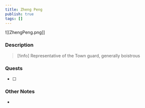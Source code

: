 ```yaml
---
title: Zheng Peng
publish: true
tags: []
---
```

![[ZhengPeng.png]]

### Description
> [!info] Representative of the Town guard, generally boistrous
### Quests
- [ ] 
### Other Notes
- 